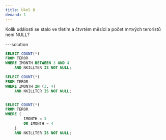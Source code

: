 ```yaml
---
title: Úkol 8
demand: 1
---
```


Kolik událostí se stalo ve třetím a čtvrtém měsíci a počet mrtvých teroristů není NULL?

---solution

```sql
SELECT COUNT(*)
FROM TEROR
WHERE IMONTH BETWEEN 3 AND 4
    AND NKILLTER IS NOT NULL;
```

```sql
SELECT COUNT(*)
FROM TEROR
WHERE IMONTH IN (3, 4)
    AND NKILLTER IS NOT NULL;
```

```sql

SELECT COUNT(*)
FROM TEROR
WHERE (
        IMONTH = 3
        OR IMONTH = 4
    )
    AND NKILLTER IS NOT NULL;
```

